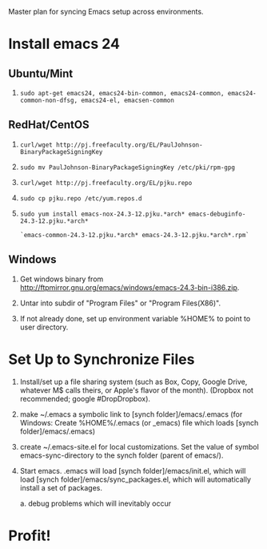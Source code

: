 <!-- -*- mode: text; fill-column: 70; -*- -->
Master plan for syncing Emacs setup across environments.

# Install emacs 24


## Ubuntu/Mint

1. `sudo apt-get emacs24, emacs24-bin-common, emacs24-common, emacs24-common-non-dfsg, emacs24-el, emacsen-common`

## RedHat/CentOS
    
1. `curl/wget http://pj.freefaculty.org/EL/PaulJohnson-BinaryPackageSigningKey`
        
2. `sudo mv PaulJohnson-BinaryPackageSigningKey /etc/pki/rpm-gpg`
        
3. `curl/wget http://pj.freefaculty.org/EL/pjku.repo`
        
4. `sudo cp pjku.repo /etc/yum.repos.d`
        
5. `sudo yum install emacs-nox-24.3-12.pjku.*arch* emacs-debuginfo-24.3-12.pjku.*arch*`

       `emacs-common-24.3-12.pjku.*arch* emacs-24.3-12.pjku.*arch*.rpm`
                
## Windows
    
1. Get windows binary from http://ftpmirror.gnu.org/emacs/windows/emacs-24.3-bin-i386.zip.
        
2. Untar into subdir of "Program Files" or "Program Files(X86)".
        
3. If not already done, set up environment variable %HOME% to point to user directory.
        
# Set Up to Synchronize Files
        
1. Install/set up a file sharing system (such as Box, Copy, Google
Drive, whatever M$ calls theirs, or Apple's flavor of the month).
(Dropbox not recommended; google #DropDropbox).

2. make ~/.emacs a symbolic link to [synch folder]/emacs/.emacs
(for Windows: Create %HOME%/.emacs (or _emacs) file which
loads [synch folder]/emacs/.emacs)
    
3. create ~/.emacs-site.el for local customizations. Set the value
of symbol emacs-sync-directory to the synch folder (parent of
emacs/).

4. Start emacs. .emacs will load [synch folder]/emacs/init.el,
which will load [synch folder]/emacs/sync_packages.el, which
will automatically install a set of packages.

    a. debug problems which will inevitably occur

# Profit!
